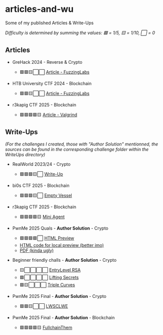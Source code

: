 # articles-and-wu
Some of my published Articles & Write-Ups

_Difficulty is determined by summing the values: 🟩 = 1/5, 🟨 = 1/10, ⬜ = 0_

## Articles

- GreHack 2024 - Reverse & Crypto
  - 🟩🟩🟨⬜⬜ [Article - FuzzingLabs](https://fuzzinglabs.com/casting-reverse-challenge-into-cryptanalysis-challenge/)

- HTB University CTF 2024 - Blockchain
  - 🟩🟩🟨⬜⬜ [Article - FuzzingLabs](https://fuzzinglabs.com/htb-university-stargazer-writeup/)

- r3kapig CTF 2025 - Blockchain
  - 🟩🟩🟩🟩🟨 [Article - Valgrind](https://www.valgrindc.tf/posts/mini-agent/)

## Write-Ups

_(For the challenges I created, those with _"Author Solution"_ mentionned, the sources can be found in the corresponding challenge folder within the WriteUps directory)_

- RealWorld 2023/24 - Crypto
  - 🟩🟩🟩🟨⬜ [Write-Up](./WriteUps/OKPROOF/WU.md)

- bi0s CTF 2025 - Blockchain
  - 🟩🟩🟩🟨⬜ [Empty Vessel](./WriteUps/bi0s2025/empty-vessel/README.md)

- r3kapig CTF 2025 - Blockchain
  - 🟩🟩🟩🟩🟨 [Mini Agent](./WriteUps/r3ctf2025/mini-agent/README.md)

- PwnMe 2025 Quals - **Author Solution** - Crypto 
  - 🟩🟩🟩🟩⬜ [HTML Preview](https://htmlpreview.github.io/?https://gist.githubusercontent.com/Ectario/a58decf0476108ec5d157593f8e77550/raw/155e812e137a3653d0ebedca53e54ea75fffc31f/vending_machine.html)
  - [HTML code for local preview (better imo)](./WriteUps/VendingMachine/Write_Up_Vending_Machine.html)
  - [PDF (kinda ugly)](./WriteUps/VendingMachine/Write_Up_Vending_Machine.pdf)

- Beginner friendly challs - **Author Solution** - Crypto
  - 🟨⬜⬜⬜⬜ [EntryLevel RSA](./WriteUps/2600-training/Intro_crypto_with_RSA/writeup.pdf)
  - 🟩⬜⬜⬜⬜ [Lifting Secrets](./WriteUps/2600-training/lifting_secrets/writeup.pdf)
  - 🟩🟨⬜⬜⬜ [Triple Curves](./WriteUps/2600-training/triple_curves/writeup.pdf)

- PwnMe 2025 Final - **Author Solution** - Crypto 
  - 🟩🟩🟨⬜⬜ [LWSCLWE](https://www.notion.so/Write-Up-LWSCLWE-Ectario-1b0abf8fab958095ae7fce43563a8e7d)

- PwnMe 2025 Final - **Author Solution** - Blockchain 
  - 🟩🟩🟩🟩🟨 [FullchainThem](./WriteUps/FullchainThem/Write-Up_FullchainThem.md)
